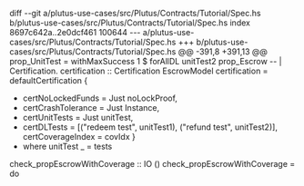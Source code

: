 diff --git a/plutus-use-cases/src/Plutus/Contracts/Tutorial/Spec.hs b/plutus-use-cases/src/Plutus/Contracts/Tutorial/Spec.hs
index 8697c642a..2e0dcf461 100644
--- a/plutus-use-cases/src/Plutus/Contracts/Tutorial/Spec.hs
+++ b/plutus-use-cases/src/Plutus/Contracts/Tutorial/Spec.hs
@@ -391,8 +391,13 @@ prop_UnitTest = withMaxSuccess 1 $ forAllDL unitTest2 prop_Escrow
 -- | Certification.
 certification :: Certification EscrowModel
 certification = defaultCertification {
+    certNoLockedFunds = Just noLockProof,
+    certCrashTolerance = Just Instance,
+    certUnitTests = Just unitTest,
+    certDLTests = [("redeem test", unitTest1), ("refund test", unitTest2)],
     certCoverageIndex      = covIdx
   }
+  where unitTest _ = tests
 
 check_propEscrowWithCoverage :: IO ()
 check_propEscrowWithCoverage = do
